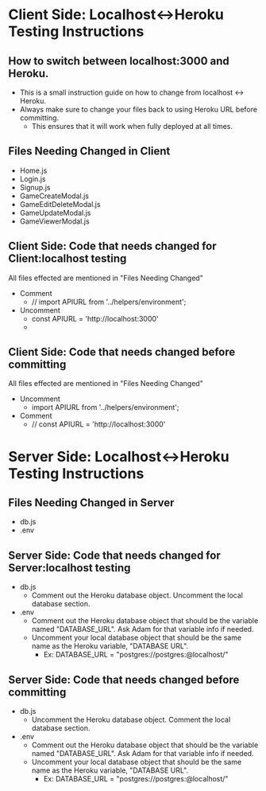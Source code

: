 # Client Side: Localhost<->Heroku Testing Instructions
## How to switch between localhost:3000 and Heroku.

- This is a small instruction guide on how to change from localhost <-> Heroku.
- Always make sure to change your files back to using Heroku URL before committing.
    - This ensures that it will work when fully deployed at all times.

## Files Needing Changed in Client

- Home.js
- Login.js
- Signup.js
- GameCreateModal.js
- GameEditDeleteModal.js
- GameUpdateModal.js
- GameViewerModal.js

## Client Side: Code that needs changed for Client:localhost testing
All files effected are mentioned in "Files Needing Changed"
- Comment 
    - // import APIURL from '../helpers/environment';
- Uncomment
    - const APIURL = 'http://localhost:3000'
    - 
## Client Side: Code that needs changed before committing
All files effected are mentioned in "Files Needing Changed"
- Uncomment 
    - import APIURL from '../helpers/environment';
- Comment
    - // const APIURL = 'http://localhost:3000'

# Server Side: Localhost<->Heroku Testing Instructions
## Files Needing Changed in Server

- db.js
- .env

## Server Side: Code that needs changed for Server:localhost testing
- db.js
    - Comment out the Heroku database object. Uncomment the local database section.
- .env
    - Comment out the Heroku database object that should be the variable named "DATABASE_URL". Ask Adam for that variable info if needed.
    - Uncomment your local database object that should be the same name as the Heroku variable, "DATABASE URL".
        - Ex: DATABASE_URL = "postgres://postgres:<yourPersonalPassword>@localhost/<nameYouGaveYourLocalDatabase>"
## Server Side: Code that needs changed before committing
- db.js
    - Uncomment the Heroku database object. Comment the local database section.
- .env
    - Comment out the Heroku database object that should be the variable named "DATABASE_URL". Ask Adam for that variable info if needed.
    - Uncomment your local database object that should be the same name as the Heroku variable, "DATABASE URL".
        - Ex: DATABASE_URL = "postgres://postgres:<yourPersonalPassword>@localhost/<nameYouGaveYourLocalDatabase>"